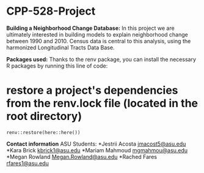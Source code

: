 # CPP-528-Project
**Building a Neighborhood Change Database:**
In this project we are ultimately interested in building models to explain neighborhood change between 1990 and 2010. Census data is central to this analysis, using the harmonized Longitudinal Tracts Data Base. 

**Packages used:**
Thanks to the renv package, you can install the necessary R packages by running this line of code:

  # restore a project's dependencies from the renv.lock file (located in the root directory)
    renv::restore(here::here())


**Contact information**
ASU Students:
*Jestrii Acosta jmacost5@asu.edu
*Kara Brick kbrick1@asu.edu
*Mariam Mahmoud mgmahmou@asu.edu
*Megan Rowland Megan.Rowland@asu.edu
*Rached Fares rfares1@asu.edu
